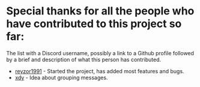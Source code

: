 # Special thanks for all the people who have contributed to this project so far:

The list with a Discord username, possibly a link to a Github profile followed by a brief and description of what this person has contributed.

* [reyzor1991](https://github.com/reyzor1991/) - Started the project, has added most features and bugs.
* [xdy](https://github.com/xdy/) - Idea about grouping messages.